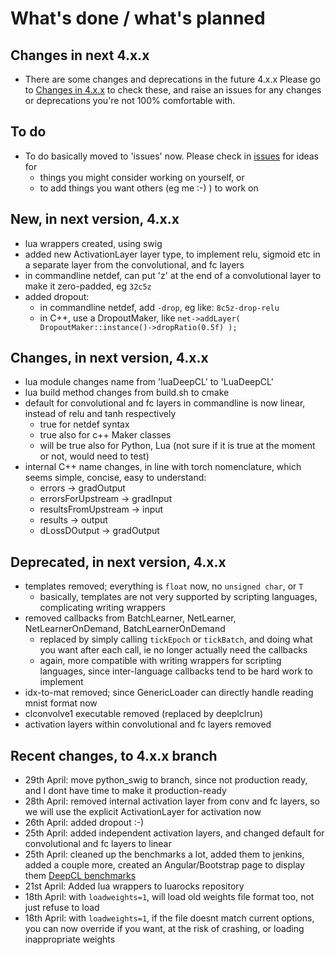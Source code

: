 # What's done / what's planned

## Changes in next 4.x.x

* There are some changes and deprecations in the future 4.x.x   Please go to [Changes in 4.x.x](https://github.com/hughperkins/DeepCL/blob/4.x.x/doc/Changes.md) to check these, and raise an issues for any changes or deprecations you're not 100% comfortable with.

## To do

* To do basically moved to 'issues' now.  Please check in [issues](https://github.com/hughperkins/DeepCL/issues) for ideas for
  * things you might consider working on yourself, or
  * to add things you want others (eg me :-) ) to work on

## New, in next version, 4.x.x

* lua wrappers created, using swig
* added new ActivationLayer layer type, to implement relu, sigmoid etc in a separate layer from the convolutional,
and fc layers
* in commandline netdef, can put 'z' at the end of a convolutional layer to make it zero-padded, eg `32c5z`
* added dropout:
  * in commandline netdef, add `-drop`, eg like: `8c5z-drop-relu`
  * in C++, use a DropoutMaker, like `net->addLayer( DropoutMaker::instance()->dropRatio(0.5f) );`

## Changes, in next version, 4.x.x

* lua module changes name from 'luaDeepCL' to 'LuaDeepCL'
* lua build method changes from build.sh to cmake
* default for convolutional and fc layers in commandline is now linear, instead of relu and tanh respectively
  * true for netdef syntax
  * true also for c++ Maker classes
  * will be true also for Python, Lua (not sure if it is true at the moment or not, would need to test)
* internal C++ name changes, in line with torch nomenclature, which seems simple, concise, easy to understand:
  * errors -> gradOutput
  * errorsForUpstream -> gradInput
  * resultsFromUpstream -> input
  * results -> output
  * dLossDOutput -> gradOutput

## Deprecated, in next version, 4.x.x

* templates removed; everything is `float` now, no `unsigned char`, or `T`
  * basically, templates are not very
    supported by scripting languages, complicating writing wrappers
* removed callbacks from BatchLearner, NetLearner, NetLearnerOnDemand, BatchLearnerOnDemand
  * replaced by simply calling `tickEpoch` or `tickBatch`, and doing what you want after each call, ie no longer actually need the callbacks
  * again, more compatible with writing wrappers for scripting languages, since inter-language callbacks tend to be hard work to implement
* idx-to-mat removed; since GenericLoader can directly handle reading mnist format now
* clconvolve1 executable removed (replaced by deeplclrun)
* activation layers within convolutional and fc layers removed

## Recent changes, to 4.x.x branch

* 29th April: move python_swig to branch, since not production ready, and I dont have time to make it production-ready
* 28th April: removed internal activation layer from conv and fc layers, so we will use the explicit ActivationLayer for activation now
* 26th April: added dropout :-)
* 25th April: added independent activation layers, and changed default for convolutional and fc layers to linear
* 25th April: cleaned up the benchmarks a lot, added them to jenkins, added a couple more, created an Angular/Bootstrap page to display them [DeepCL benchmarks](http://hughperkins.github.io/DeepCL/benchmarking/)
* 21st April: Added lua wrappers to luarocks repository
* 18th April: with `loadweights=1`, will load old weights file format too, not just refuse to load
* 18th April: with `loadweights=1`, if the file doesnt match current options, you can now override if you want, at the risk of crashing, or loading inappropriate weights

